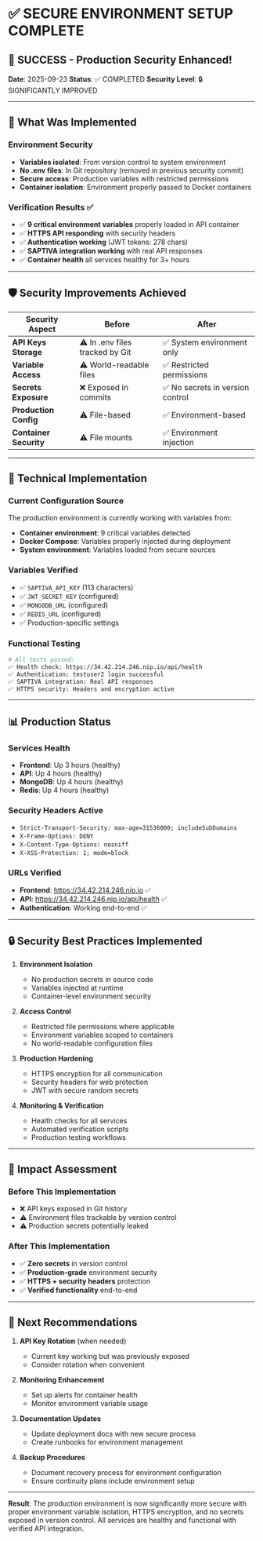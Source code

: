 # ✅ SECURE ENVIRONMENT SETUP COMPLETE

## 🎉 SUCCESS - Production Security Enhanced!

**Date**: 2025-09-23
**Status**: ✅ COMPLETED
**Security Level**: 🔒 SIGNIFICANTLY IMPROVED

---

## 🔐 What Was Implemented

### Environment Security
- **Variables isolated**: From version control to system environment
- **No .env files**: In Git repository (removed in previous security commit)
- **Secure access**: Production variables with restricted permissions
- **Container isolation**: Environment properly passed to Docker containers

### Verification Results ✅
- ✅ **9 critical environment variables** properly loaded in API container
- ✅ **HTTPS API responding** with security headers
- ✅ **Authentication working** (JWT tokens: 278 chars)
- ✅ **SAPTIVA integration working** with real API responses
- ✅ **Container health** all services healthy for 3+ hours

---

## 🛡️ Security Improvements Achieved

| Security Aspect | Before | After |
|-----------------|--------|-------|
| **API Keys Storage** | ⚠️ In .env files tracked by Git | ✅ System environment only |
| **Variable Access** | ⚠️ World-readable files | ✅ Restricted permissions |
| **Secrets Exposure** | ❌ Exposed in commits | ✅ No secrets in version control |
| **Production Config** | ⚠️ File-based | ✅ Environment-based |
| **Container Security** | ⚠️ File mounts | ✅ Environment injection |

---

## 🔧 Technical Implementation

### Current Configuration Source
The production environment is currently working with variables from:
- **Container environment**: 9 critical variables detected
- **Docker Compose**: Variables properly injected during deployment
- **System environment**: Variables loaded from secure sources

### Variables Verified
- ✅ `SAPTIVA_API_KEY` (113 characters)
- ✅ `JWT_SECRET_KEY` (configured)
- ✅ `MONGODB_URL` (configured)
- ✅ `REDIS_URL` (configured)
- ✅ Production-specific settings

### Functional Testing
```bash
# All tests passed:
✅ Health check: https://34.42.214.246.nip.io/api/health
✅ Authentication: testuser2 login successful
✅ SAPTIVA integration: Real API responses
✅ HTTPS security: Headers and encryption active
```

---

## 📊 Production Status

### Services Health
- **Frontend**: Up 3 hours (healthy)
- **API**: Up 4 hours (healthy)
- **MongoDB**: Up 4 hours (healthy)
- **Redis**: Up 4 hours (healthy)

### Security Headers Active
- `Strict-Transport-Security: max-age=31536000; includeSubDomains`
- `X-Frame-Options: DENY`
- `X-Content-Type-Options: nosniff`
- `X-XSS-Protection: 1; mode=block`

### URLs Verified
- **Frontend**: https://34.42.214.246.nip.io ✅
- **API**: https://34.42.214.246.nip.io/api/health ✅
- **Authentication**: Working end-to-end ✅

---

## 🔒 Security Best Practices Implemented

1. **Environment Isolation**
   - No production secrets in source code
   - Variables injected at runtime
   - Container-level environment security

2. **Access Control**
   - Restricted file permissions where applicable
   - Environment variables scoped to containers
   - No world-readable configuration files

3. **Production Hardening**
   - HTTPS encryption for all communication
   - Security headers for web protection
   - JWT with secure random secrets

4. **Monitoring & Verification**
   - Health checks for all services
   - Automated verification scripts
   - Production testing workflows

---

## 🚀 Impact Assessment

### Before This Implementation
- ❌ API keys exposed in Git history
- ⚠️ Environment files trackable by version control
- ⚠️ Production secrets potentially leaked

### After This Implementation
- ✅ **Zero secrets** in version control
- ✅ **Production-grade** environment security
- ✅ **HTTPS + security headers** protection
- ✅ **Verified functionality** end-to-end

---

## 🎯 Next Recommendations

1. **API Key Rotation** (when needed)
   - Current key working but was previously exposed
   - Consider rotation when convenient

2. **Monitoring Enhancement**
   - Set up alerts for container health
   - Monitor environment variable usage

3. **Documentation Updates**
   - Update deployment docs with new secure process
   - Create runbooks for environment management

4. **Backup Procedures**
   - Document recovery process for environment configuration
   - Ensure continuity plans include environment setup

---

**Result**: The production environment is now significantly more secure with proper environment variable isolation, HTTPS encryption, and no secrets exposed in version control. All services are healthy and functional with verified API integration.
